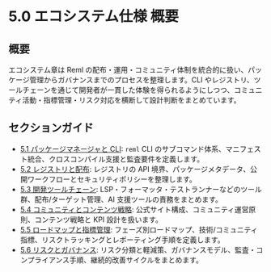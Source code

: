 # 5.0 エコシステム仕様 概要

## 概要
エコシステム章は Reml の配布・運用・コミュニティ体制を統合的に扱い、パッケージ管理からガバナンスまでのプロセスを整理します。CLI やレジストリ、ツールチェーンを通じて開発者が一貫した体験を得られるようにしつつ、コミュニティ活動・指標管理・リスク対応を横断して設計判断をまとめています。

## セクションガイド
- [5.1 パッケージマネージャと CLI](5-1-package-manager-cli.md): `reml` CLI のサブコマンド体系、マニフェスト統合、クロスコンパイル支援と監査要件を定義します。
- [5.2 レジストリと配布](5-2-registry-distribution.md): レジストリの API 境界、パッケージメタデータ、公開ワークフローとセキュリティポリシーを整理します。
- [5.3 開発ツールチェーン](5-3-developer-toolchain.md): LSP・フォーマッタ・テストランナーなどのツール群、配布/ターゲット管理、AI 支援ツールの責務をまとめます。
- [5.4 コミュニティとコンテンツ戦略](5-4-community-content.md): 公式サイト構成、コミュニティ運営原則、コンテンツ戦略と KPI 設計を扱います。
- [5.5 ロードマップと指標管理](5-5-roadmap-metrics.md): フェーズ別ロードマップ、技術/コミュニティ指標、リスクトラッキングとレポーティング手順を定義します。
- [5.6 リスクとガバナンス](5-6-risk-governance.md): リスク分類と軽減策、ガバナンスモデル、監査・コンプライアンス手順、継続的改善サイクルをまとめます。

